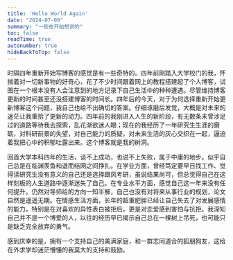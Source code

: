 ```yaml
---
title: 'Hello World Again'
date: "2024-07-09"
summary: "一些在开始想说的"
toc: false
readTime: true
autonumber: true
hideBackToTop: false
---
```


时隔四年重新开始写博客的感觉是有一些奇特的。四年前刚踏入大学校门的我，怀揣着对一切新事物的好奇心，花了不少时间跟着网上的教程搭建起了个人博客，试图在一个根本没有人会注意到的地方记录下自己生活中的种种遭遇。尽管维持博客更新的时间甚至还没搭建博客的时间长。四年后的今天，对于为何选择重新开始更新博客这个问题，我自己也给不出确切的答案。仔细琢磨后发觉，大概是对未来的迷茫让我重拾了更新的动力。四年前的我刚进入人生的新阶段，有无数条未曾涉足过的道路等待我去探索，乱花渐欲迷人眼；现在的我经历了一年研究生生涯的磨砺，对科研前景的失望，对自己能力的质疑，对未来生活的灰心交织在一起，逼迫着我把心中的积郁吐露出来。这个博客就是我的树洞。

回首大学本科四年的生活，谈不上成功，也说不上失败，属于中庸的地步。似乎自己总是在临渊羡鱼和退而结网之间挣扎。在学业方面，曾经笃定要早日找工作、觉得读研究生没有意义的自己还是选择跟风考研，虽说结果尚可，但总觉得自己在这样刻板的人生道路中逐渐迷失了自己。在专业水平方面，感觉自己这一年来没有任何提升，仍然对导师给的方向一知半解，自己也没有对将来从事行业的规划，论文自然是遥遥无期。在情感生活方面，长年的超重肥胖已经让自己失去了对发展感情的能力，特别是在对喜欢的异性表白被拒后，更是对恋爱感到害怕与抗拒。我深知自己并不是一个博爱的人，以往的经历早已揭示自己总在一棵树上吊死，也可能只是缺乏完全放弃的勇气。

感到庆幸的是，拥有一个支持自己的美满家庭，和一群志同道合的狐朋狗友，这给在外求学却迷茫懵懂的我莫大的支持和鼓励。
